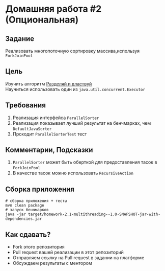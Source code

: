 # Домашняя работа #2 (Опциональная)

## Задание
Реализовать многопоточную сортировку массива,используя `ForkJoinPool`

## Цель
Изучить алгоритм [Разделяй и властвуй ](https://ru.wikipedia.org/wiki/%D0%A0%D0%B0%D0%B7%D0%B4%D0%B5%D0%BB%D1%8F%D0%B9_%D0%B8_%D0%B2%D0%BB%D0%B0%D1%81%D1%82%D0%B2%D1%83%D0%B9_(%D0%B8%D0%BD%D1%84%D0%BE%D1%80%D0%BC%D0%B0%D1%82%D0%B8%D0%BA%D0%B0)) <br/>
Научиться использовать один из `java.util.concurrent.Executor`

## Требования
1. Реализация интерфейса `ParallelSorter`
2. Реализация показывает лучший результат на бенчмарках, чем `DefaultJavaSorter`
3. Проходит `ParallelSorterTest` тест

##  Комментарии, Подсказки
1. `ParallelSorter` может быть оберткой для предоставления тасок в `ForkJoinPool`
2. В качестве тасок можно использовать `RecursiveAction`

## Сборка приложения
```shell script
# сборка приложения + тесты
mvn clean package
# запуск бенчмарков
java -jar target/homework-2.1-multithreading--1.0-SNAPSHOT-jar-with-dependencies.jar
```

##  Как сдавать?
* Fork этого репозитория
* Pull request вашей реализации в этот репозиторий
* Отправляем ссылку на Pull request в задании на платформе
* Обсуждаем результаты с ментором
